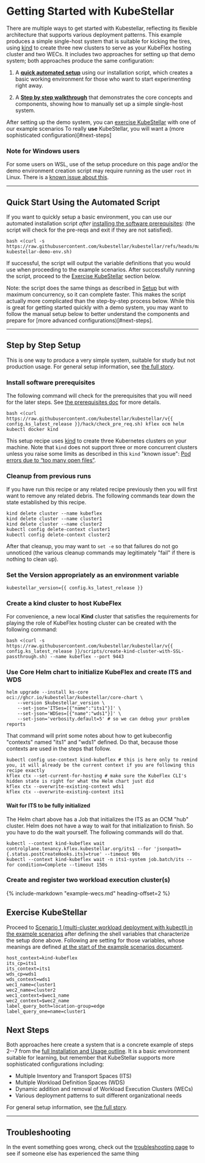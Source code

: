 # Getting Started with KubeStellar

There are multiple ways to get started with Kubestellar, reflecting its flexible architecture that supports various deployment patterns. This example produces a simple single-host system that is suitable for kicking the tires, using [kind](https://kind.sigs.k8s.io/) to create three new clusters to serve as your KubeFlex hosting cluster and two WECs.
It includes two approaches for setting up that demo system; both approaches produce the same configuration:

1. A [**quick automated setup**](#quick-start-using-the-automated-script) using our installation script, which creates a basic working environment for those who want to start experimenting right away. 

2. A [**Step by step walkthrough**](#step-by-step-setup) that demonstrates the core concepts and components, showing how to manually set up a simple single-host system.

After setting up the demo system, you can [exercise KubeStellar](#exercise-kubestellar) with one of our example scenarios
To really **use** KubeStellar, you will want a (more sophisticated configuration)[#next-steps]

### Note for Windows users

For some users on WSL, use of the setup procedure on this page and/or the demo environment creation script may require running as the user `root` in Linux. There is a [known issue about this](knownissue-wsl-ghcr-helm.md).

---

## Quick Start Using the Automated Script

If you want to quickly setup a basic environment, you can use our automated installation script _after_ [installing the software prerequisites](pre-reqs.md):
(the script will check for the pre-reqs and exit if they are not satisfied).

```shell
bash <(curl -s https://raw.githubusercontent.com/kubestellar/kubestellar/refs/heads/main/scripts/create-kubestellar-demo-env.sh)
```
If successful, the script will output the variable definitions that you would use when proceeding to the example scenarios. After successfully running the script, proceed to the [Exercise KubeStellar](#exercise-kubestellar) section below.

Note: the script does the same things as described in [Setup](#setup) but with maximum concurrency, so it can complete faster. This makes the script actually more complicated than the step-by-step process below. While this is great for getting started quickly with a demo system, you may want to follow the manual setup below to better understand the components and prepare for [more advanced configurations)[#next-steps].

---

## Step by Step Setup

This is one way to produce a very simple system, suitable for study but not production usage. For general setup information, see [the full story](user-guide-intro.md#the-full-story).

### Install software prerequisites

The following command will check for the prerequisites that you will need for the later steps. See [the prerequisites doc](pre-reqs.md) for more details.

```shell
bash <(curl https://raw.githubusercontent.com/kubestellar/kubestellar/v{{ config.ks_latest_release }}/hack/check_pre_req.sh) kflex ocm helm kubectl docker kind
```

This setup recipe uses [kind](https://kind.sigs.k8s.io/) to create three Kubernetes clusters on your machine.
Note that `kind` does not support three or more concurrent clusters unless you raise some limits as described in this `kind` "known issue": [Pod errors due to “too many open files”](https://kind.sigs.k8s.io/docs/user/known-issues/#pod-errors-due-to-too-many-open-files).

### Cleanup from previous runs

If you have run this recipe or any related recipe previously then
you will first want to remove any related debris. The following
commands tear down the state established by this recipe.

```shell
kind delete cluster --name kubeflex
kind delete cluster --name cluster1
kind delete cluster --name cluster2
kubectl config delete-context cluster1
kubectl config delete-context cluster2
```

After that cleanup, you may want to `set -e` so that failures do not
go unnoticed (the various cleanup commands may legitimately "fail" if
there is nothing to clean up).

### Set the Version appropriately as an environment variable

```shell
kubestellar_version={{ config.ks_latest_release }}
```

### Create a kind cluster to host KubeFlex

For convenience, a new local **Kind** cluster that satisfies the requirements for playing the role of KubeFlex hosting cluster can be created with the following command:

```shell
bash <(curl -s https://raw.githubusercontent.com/kubestellar/kubestellar/v{{ config.ks_latest_release }}/scripts/create-kind-cluster-with-SSL-passthrough.sh) --name kubeflex --port 9443
```

### Use Core Helm chart to initialize KubeFlex and create ITS and WDS

```shell
helm upgrade --install ks-core oci://ghcr.io/kubestellar/kubestellar/core-chart \
    --version $kubestellar_version \
    --set-json='ITSes=[{"name":"its1"}]' \
    --set-json='WDSes=[{"name":"wds1"}]' \
    --set-json='verbosity.default=5' # so we can debug your problem reports
```

That command will print some notes about how to get kubeconfig "contexts" named "its1" and "wds1" defined. Do that, because those contexts are used in the steps that follow.

```shell
kubectl config use-context kind-kubeflex # this is here only to remind you, it will already be the current context if you are following this recipe exactly
kflex ctx --set-current-for-hosting # make sure the KubeFlex CLI's hidden state is right for what the Helm chart just did
kflex ctx --overwrite-existing-context wds1
kflex ctx --overwrite-existing-context its1
```

#### Wait for ITS to be fully initialized

The Helm chart above has a Job that initializes the ITS as an OCM "hub" cluster. Helm does not have a way to wait for that initialization to finish. So you have to do the wait yourself. The following commands will do that.

```shell
kubectl --context kind-kubeflex wait controlplane.tenancy.kflex.kubestellar.org/its1 --for 'jsonpath={.status.postCreateHooks.its}=true' --timeout 90s
kubectl --context kind-kubeflex wait -n its1-system job.batch/its --for condition=Complete --timeout 150s
```

### Create and register two workload execution cluster(s)

 {%
    include-markdown "example-wecs.md"
    heading-offset=2
 %}

## Exercise KubeStellar

Proceed to [Scenario 1 (multi-cluster workload deployment with kubectl) in the example scenarios](example-scenarios.md#scenario-1-multi-cluster-workload-deployment-with-kubectl) after defining the shell variables that characterize the setup done above. Following are setting for those variables, whose meanings are defined [at the start of the example scenarios document](example-scenarios.md#assumptions-and-variables).

```shell
host_context=kind-kubeflex
its_cp=its1
its_context=its1
wds_cp=wds1
wds_context=wds1
wec1_name=cluster1
wec2_name=cluster2
wec1_context=$wec1_name
wec2_context=$wec2_name
label_query_both=location-group=edge
label_query_one=name=cluster1
```

## Next Steps

Both approaches here create a system that is a concrete example of steps 2--7 from the [full Installation and Usage outline](user-guide-intro.md#the-full-story). 
It is a basic environment suitable for learning, but remember that KubeStellar supports more sophisticated configurations including:

- Multiple Inventory and Transport Spaces (ITS)
- Multiple Workload Definition Spaces (WDS)
- Dynamic addition and removal of Workload Execution Clusters (WECs)
- Various deployment patterns to suit different organizational needs

For general setup information, see [the full story](user-guide-intro.md#the-full-story).

---

## Troubleshooting

In the event something goes wrong, check out the [troubleshooting page](troubleshooting.md) to see if someone else has experienced the same thing
